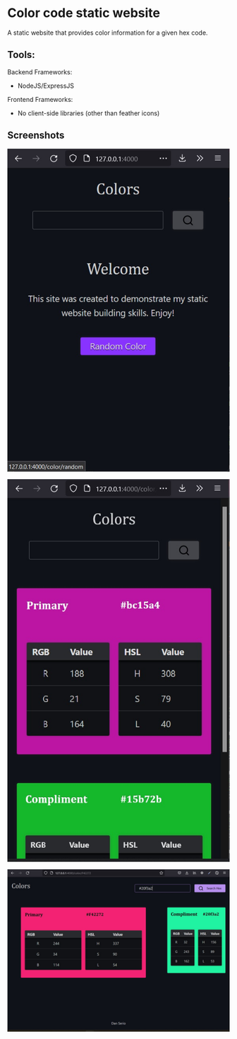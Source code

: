 # Color code static website

A static website that provides color information for a given hex code.

## Tools:

Backend Frameworks: 
  
  - NodeJS/ExpressJS

Frontend Frameworks: 
  
  - No client-side libraries (other than feather icons)


## Screenshots

![landing](./public/img/landing.jpg)

![main mobile](./public/img/main-mobile.jpg)

![main](./public/img/main.jpg)